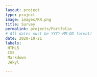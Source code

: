 ```yaml
---
layout: project
type: project
image: images/KR.png
title: Survey
permalink: projects/Portfolio
# All dates must be YYYY-MM-DD format!
date: 2020-10-21
labels:
 HTML5
 CSS
 Markdown
 Jekyl

---
```

